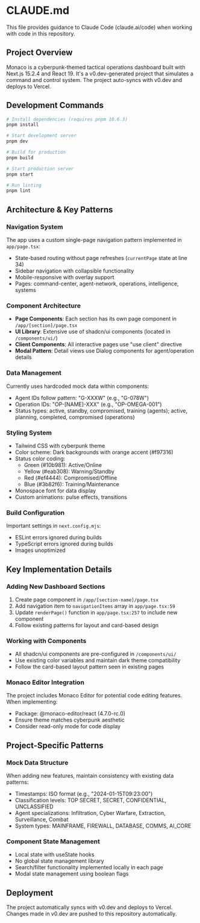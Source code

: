 # CLAUDE.md

This file provides guidance to Claude Code (claude.ai/code) when working with code in this repository.

## Project Overview

Monaco is a cyberpunk-themed tactical operations dashboard built with Next.js 15.2.4 and React 19. It's a v0.dev-generated project that simulates a command and control system. The project auto-syncs with v0.dev and deploys to Vercel.

## Development Commands

```bash
# Install dependencies (requires pnpm 10.6.3)
pnpm install

# Start development server
pnpm dev

# Build for production
pnpm build

# Start production server
pnpm start

# Run linting
pnpm lint
```

## Architecture & Key Patterns

### Navigation System
The app uses a custom single-page navigation pattern implemented in `app/page.tsx`:
- State-based routing without page refreshes (`currentPage` state at line 34)
- Sidebar navigation with collapsible functionality
- Mobile-responsive with overlay support
- Pages: command-center, agent-network, operations, intelligence, systems

### Component Architecture
- **Page Components**: Each section has its own page component in `/app/[section]/page.tsx`
- **UI Library**: Extensive use of shadcn/ui components (located in `/components/ui/`)
- **Client Components**: All interactive pages use "use client" directive
- **Modal Pattern**: Detail views use Dialog components for agent/operation details

### Data Management
Currently uses hardcoded mock data within components:
- Agent IDs follow pattern: "G-XXXW" (e.g., "G-078W")
- Operation IDs: "OP-[NAME]-XXX" (e.g., "OP-OMEGA-001")
- Status types: active, standby, compromised, training (agents); active, planning, completed, compromised (operations)

### Styling System
- Tailwind CSS with cyberpunk theme
- Color scheme: Dark backgrounds with orange accent (#f97316)
- Status color coding:
  - Green (#10b981): Active/Online
  - Yellow (#eab308): Warning/Standby
  - Red (#ef4444): Compromised/Offline
  - Blue (#3b82f6): Training/Maintenance
- Monospace font for data display
- Custom animations: pulse effects, transitions

### Build Configuration
Important settings in `next.config.mjs`:
- ESLint errors ignored during builds
- TypeScript errors ignored during builds
- Images unoptimized

## Key Implementation Details

### Adding New Dashboard Sections
1. Create page component in `/app/[section-name]/page.tsx`
2. Add navigation item to `navigationItems` array in `app/page.tsx:59`
3. Update `renderPage()` function in `app/page.tsx:257` to include new component
4. Follow existing patterns for layout and card-based design

### Working with Components
- All shadcn/ui components are pre-configured in `/components/ui/`
- Use existing color variables and maintain dark theme compatibility
- Follow the card-based layout pattern seen in existing pages

### Monaco Editor Integration
The project includes Monaco Editor for potential code editing features. When implementing:
- Package: @monaco-editor/react (4.7.0-rc.0)
- Ensure theme matches cyberpunk aesthetic
- Consider read-only mode for code display

## Project-Specific Patterns

### Mock Data Structure
When adding new features, maintain consistency with existing data patterns:
- Timestamps: ISO format (e.g., "2024-01-15T09:23:00")
- Classification levels: TOP SECRET, SECRET, CONFIDENTIAL, UNCLASSIFIED
- Agent specializations: Infiltration, Cyber Warfare, Extraction, Surveillance, Combat
- System types: MAINFRAME, FIREWALL, DATABASE, COMMS, AI_CORE

### Component State Management
- Local state with useState hooks
- No global state management library
- Search/filter functionality implemented locally in each page
- Modal state management using boolean flags

## Deployment

The project automatically syncs with v0.dev and deploys to Vercel. Changes made in v0.dev are pushed to this repository automatically.